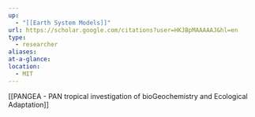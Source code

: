 ```yaml
---
up:
  - "[[Earth System Models]]"
url: https://scholar.google.com/citations?user=HKJBpMAAAAAJ&hl=en
type:
  - researcher
aliases: 
at-a-glance: 
location:
  - MIT
---
```

[[PANGEA - PAN tropical investigation of bioGeochemistry and Ecological Adaptation]]